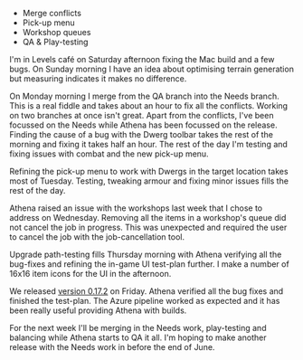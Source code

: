 ﻿---
author: jock
---
* Merge conflicts
* Pick-up menu
* Workshop queues
* QA & Play-testing

I'm in Levels café on Saturday afternoon fixing the Mac build and a few bugs. On Sunday morning I have an idea about optimising terrain generation but measuring indicates it makes no difference.

On Monday morning I merge from the QA branch into the Needs branch. This is a real fiddle and takes about an hour to fix all the conflicts. Working on two branches at once isn't great. Apart from the conflicts, I've been focussed on the Needs while Athena has been focussed on the release. Finding the cause of a bug with the Dwerg toolbar takes the rest of the morning and fixing it takes half an hour. The rest of the day I'm testing and fixing issues with combat and the new pick-up menu.

Refining the pick-up menu to work with Dwergs in the target location takes most of Tuesday. Testing, tweaking armour and fixing minor issues fills the rest of the day.

Athena raised an issue with the workshops last week that I chose to address on Wednesday. Removing all the items in a workshop's queue did not cancel the job in progress. This was unexpected and required the user to cancel the job with the job-cancellation tool.

Upgrade path-testing fills Thursday morning with Athena verifying all the bug-fixes and refining the in-game UI test-plan further. I make a number of 16x16 item icons for the UI in the afternoon.

We released [version 0.17.2](http://dwergsaga.com/2022/05/27/Release-0.17.2.html) on Friday. Athena verified all the bug fixes and finished the test-plan. The Azure pipeline worked as expected and it has been really useful providing Athena with builds.

For the next week I'll be merging in the Needs work, play-testing and balancing while Athena starts to QA it all. I'm hoping to make another release with the Needs work in before the end of June.
